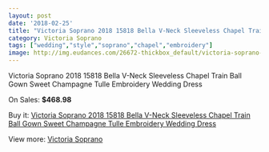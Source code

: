```yaml
---
layout: post
date: '2018-02-25'
title: "Victoria Soprano 2018 15818 Bella V-Neck Sleeveless Chapel Train Ball Gown Sweet Champagne Tulle Embroidery Wedding Dress"
category: Victoria Soprano
tags: ["wedding","style","soprano","chapel","embroidery"]
image: http://img.eudances.com/26672-thickbox_default/victoria-soprano-2018-15818-bella-v-neck-sleeveless-chapel-train-ball-gown-sweet-champagne-tulle-embroidery-wedding-dress.jpg
---
```

Victoria Soprano 2018 15818 Bella V-Neck Sleeveless Chapel Train Ball Gown Sweet Champagne Tulle Embroidery Wedding Dress

On Sales: **$468.98**
<a href="https://www.eudances.com/en/victoria-soprano/8911-victoria-soprano-2018-15818-bella-v-neck-sleeveless-chapel-train-ball-gown-sweet-champagne-tulle-embroidery-wedding-dress.html"><amp-img layout="responsive" width="600" height="600" src="//img.eudances.com/26672-thickbox_default/victoria-soprano-2018-15818-bella-v-neck-sleeveless-chapel-train-ball-gown-sweet-champagne-tulle-embroidery-wedding-dress.jpg" alt="Victoria Soprano 2018 15818 Bella V-Neck Sleeveless Chapel Train Ball Gown Sweet Champagne Tulle Embroidery Wedding Dress 0" /></a>
<a href="https://www.eudances.com/en/victoria-soprano/8911-victoria-soprano-2018-15818-bella-v-neck-sleeveless-chapel-train-ball-gown-sweet-champagne-tulle-embroidery-wedding-dress.html"><amp-img layout="responsive" width="600" height="600" src="//img.eudances.com/26679-thickbox_default/victoria-soprano-2018-15818-bella-v-neck-sleeveless-chapel-train-ball-gown-sweet-champagne-tulle-embroidery-wedding-dress.jpg" alt="Victoria Soprano 2018 15818 Bella V-Neck Sleeveless Chapel Train Ball Gown Sweet Champagne Tulle Embroidery Wedding Dress 1" /></a>
<a href="https://www.eudances.com/en/victoria-soprano/8911-victoria-soprano-2018-15818-bella-v-neck-sleeveless-chapel-train-ball-gown-sweet-champagne-tulle-embroidery-wedding-dress.html"><amp-img layout="responsive" width="600" height="600" src="//img.eudances.com/26678-thickbox_default/victoria-soprano-2018-15818-bella-v-neck-sleeveless-chapel-train-ball-gown-sweet-champagne-tulle-embroidery-wedding-dress.jpg" alt="Victoria Soprano 2018 15818 Bella V-Neck Sleeveless Chapel Train Ball Gown Sweet Champagne Tulle Embroidery Wedding Dress 2" /></a>
<a href="https://www.eudances.com/en/victoria-soprano/8911-victoria-soprano-2018-15818-bella-v-neck-sleeveless-chapel-train-ball-gown-sweet-champagne-tulle-embroidery-wedding-dress.html"><amp-img layout="responsive" width="600" height="600" src="//img.eudances.com/26677-thickbox_default/victoria-soprano-2018-15818-bella-v-neck-sleeveless-chapel-train-ball-gown-sweet-champagne-tulle-embroidery-wedding-dress.jpg" alt="Victoria Soprano 2018 15818 Bella V-Neck Sleeveless Chapel Train Ball Gown Sweet Champagne Tulle Embroidery Wedding Dress 3" /></a>
<a href="https://www.eudances.com/en/victoria-soprano/8911-victoria-soprano-2018-15818-bella-v-neck-sleeveless-chapel-train-ball-gown-sweet-champagne-tulle-embroidery-wedding-dress.html"><amp-img layout="responsive" width="600" height="600" src="//img.eudances.com/26676-thickbox_default/victoria-soprano-2018-15818-bella-v-neck-sleeveless-chapel-train-ball-gown-sweet-champagne-tulle-embroidery-wedding-dress.jpg" alt="Victoria Soprano 2018 15818 Bella V-Neck Sleeveless Chapel Train Ball Gown Sweet Champagne Tulle Embroidery Wedding Dress 4" /></a>
<a href="https://www.eudances.com/en/victoria-soprano/8911-victoria-soprano-2018-15818-bella-v-neck-sleeveless-chapel-train-ball-gown-sweet-champagne-tulle-embroidery-wedding-dress.html"><amp-img layout="responsive" width="600" height="600" src="//img.eudances.com/26675-thickbox_default/victoria-soprano-2018-15818-bella-v-neck-sleeveless-chapel-train-ball-gown-sweet-champagne-tulle-embroidery-wedding-dress.jpg" alt="Victoria Soprano 2018 15818 Bella V-Neck Sleeveless Chapel Train Ball Gown Sweet Champagne Tulle Embroidery Wedding Dress 5" /></a>
<a href="https://www.eudances.com/en/victoria-soprano/8911-victoria-soprano-2018-15818-bella-v-neck-sleeveless-chapel-train-ball-gown-sweet-champagne-tulle-embroidery-wedding-dress.html"><amp-img layout="responsive" width="600" height="600" src="//img.eudances.com/26674-thickbox_default/victoria-soprano-2018-15818-bella-v-neck-sleeveless-chapel-train-ball-gown-sweet-champagne-tulle-embroidery-wedding-dress.jpg" alt="Victoria Soprano 2018 15818 Bella V-Neck Sleeveless Chapel Train Ball Gown Sweet Champagne Tulle Embroidery Wedding Dress 6" /></a>
<a href="https://www.eudances.com/en/victoria-soprano/8911-victoria-soprano-2018-15818-bella-v-neck-sleeveless-chapel-train-ball-gown-sweet-champagne-tulle-embroidery-wedding-dress.html"><amp-img layout="responsive" width="600" height="600" src="//img.eudances.com/26673-thickbox_default/victoria-soprano-2018-15818-bella-v-neck-sleeveless-chapel-train-ball-gown-sweet-champagne-tulle-embroidery-wedding-dress.jpg" alt="Victoria Soprano 2018 15818 Bella V-Neck Sleeveless Chapel Train Ball Gown Sweet Champagne Tulle Embroidery Wedding Dress 7" /></a>

Buy it: [Victoria Soprano 2018 15818 Bella V-Neck Sleeveless Chapel Train Ball Gown Sweet Champagne Tulle Embroidery Wedding Dress](https://www.eudances.com/en/victoria-soprano/8911-victoria-soprano-2018-15818-bella-v-neck-sleeveless-chapel-train-ball-gown-sweet-champagne-tulle-embroidery-wedding-dress.html "Victoria Soprano 2018 15818 Bella V-Neck Sleeveless Chapel Train Ball Gown Sweet Champagne Tulle Embroidery Wedding Dress")

View more: [Victoria Soprano](https://www.eudances.com/en/132-victoria-soprano "Victoria Soprano")